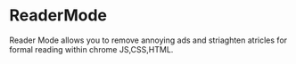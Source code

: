 # ReaderMode
Reader Mode allows you to remove annoying ads and striaghten atricles for formal reading within chrome JS,CSS,HTML.
